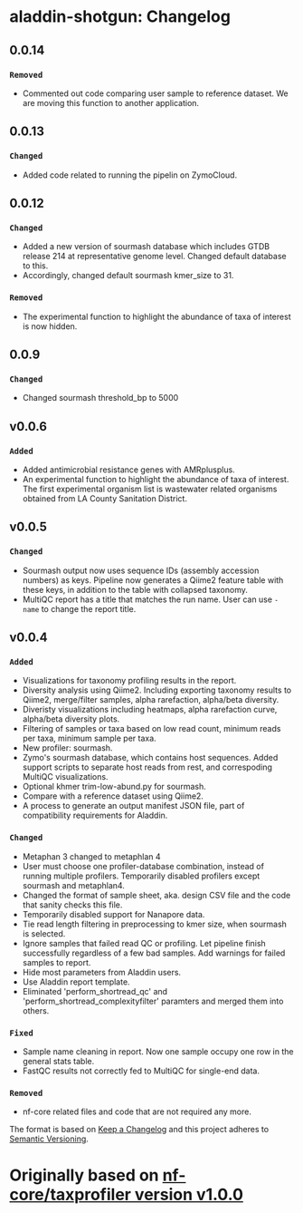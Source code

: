 # aladdin-shotgun: Changelog
## 0.0.14

### `Removed`
- Commented out code comparing user sample to reference dataset. We are moving this function to another application.

## 0.0.13

### `Changed`
- Added code related to running the pipelin on ZymoCloud.

## 0.0.12

### `Changed`
- Added a new version of sourmash database which includes GTDB release 214 at representative genome level. Changed default database to this.
- Accordingly, changed default sourmash kmer_size to 31.

### `Removed`
- The experimental function to highlight the abundance of taxa of interest is now hidden.

## 0.0.9

### `Changed`
- Changed sourmash threshold_bp to 5000

## v0.0.6

### `Added`
- Added antimicrobial resistance genes with AMRplusplus.
- An experimental function to highlight the abundance of taxa of interest. The first experimental organism list is wastewater related organisms obtained from LA County Sanitation District. 

## v0.0.5

### `Changed`
- Sourmash output now uses sequence IDs (assembly accession numbers) as keys. Pipeline now generates a Qiime2 feature table with these keys, in addition to the table with collapsed taxonomy.
- MultiQC report has a title that matches the run name. User can use `-name` to change the report title.

## v0.0.4 

### `Added`
- Visualizations for taxonomy profiling results in the report.
- Diversity analysis using Qiime2. Including exporting taxonomy results to Qiime2, merge/filter samples, alpha rarefaction, alpha/beta diversity.
- Diveristy visualizations including heatmaps, alpha rarefaction curve, alpha/beta diversity plots.
- Filtering of samples or taxa based on low read count, minimum reads per taxa, minimum sample per taxa.
- New profiler: sourmash. 
- Zymo's sourmash database, which contains host sequences. Added support scripts to separate host reads from rest, and correspoding MultiQC visualizations.
- Optional khmer trim-low-abund.py for sourmash.
- Compare with a reference dataset using Qiime2.
- A process to generate an output manifest JSON file, part of compatibility requirements for Aladdin.

### `Changed`
- Metaphan 3 changed to metaphlan 4
- User must choose one profiler-database combination, instead of running multiple profilers. Temporarily disabled profilers except sourmash and metaphlan4.
- Changed the format of sample sheet, aka. design CSV file and the code that sanity checks this file.
- Temporarily disabled support for Nanapore data.
- Tie read length filtering in preprocessing to kmer size, when sourmash is selected.
- Ignore samples that failed read QC or profiling. Let pipeline finish successfully regardless of a few bad samples. Add warnings for failed samples to report.
- Hide most parameters from Aladdin users.
- Use Aladdin report template.
- Eliminated 'perform_shortread_qc' and 'perform_shortread_complexityfilter' paramters and merged them into others.

### `Fixed`
- Sample name cleaning in report. Now one sample occupy one row in the general stats table.
- FastQC results not correctly fed to MultiQC for single-end data.

### `Removed`
- nf-core related files and code that are not required any more.

The format is based on [Keep a Changelog](https://keepachangelog.com/en/1.0.0/)
and this project adheres to [Semantic Versioning](https://semver.org/spec/v2.0.0.html).

# Originally based on [nf-core/taxprofiler version v1.0.0](https://github.com/nf-core/taxprofiler/tree/1.0.0)